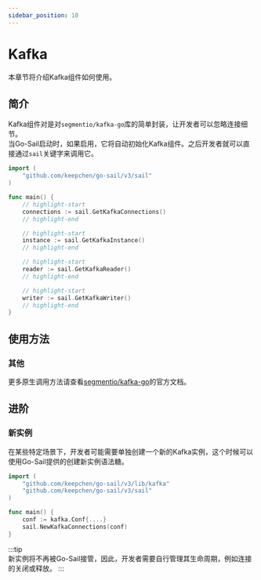 ```yaml
---
sidebar_position: 10
---  
```

# Kafka  
本章节将介绍Kafka组件如何使用。  
## 简介  
Kafka组件对是对`segmentio/kafka-go`库的简单封装，让开发者可以忽略连接细节。  
当Go-Sail启动时，如果启用，它将自动初始化Kafka组件。之后开发者就可以直接通过`sail`关键字来调用它。  
```go title="main.go" showLineNumbers  
import (
    "github.com/keepchen/go-sail/v3/sail"
)

func main() {
    // highlight-start
    connections := sail.GetKafkaConnections()
    // highlight-end

    // highlight-start
    instance := sail.GetKafkaInstance()
    // highlight-end

    // highlight-start
    reader := sail.GetKafkaReader()
    // highlight-end

    // highlight-start
    writer := sail.GetKafkaWriter()
    // highlight-end
}
```  
## 使用方法  
### 其他  
更多原生调用方法请查看[segmentio/kafka-go](https://github.com/segmentio/kafka-go)的官方文档。  
## 进阶  
### 新实例  
在某些特定场景下，开发者可能需要单独创建一个新的Kafka实例，这个时候可以使用Go-Sail提供的创建新实例语法糖。  
```go title="main.go" showLineNumbers  
import (
    "github.com/keepchen/go-sail/v3/lib/kafka"
    "github.com/keepchen/go-sail/v3/sail"
)

func main() {
    conf := kafka.Conf{....}
    sail.NewKafkaConnections(conf)
}
```  
:::tip  
新实例将不再被Go-Sail接管，因此，开发者需要自行管理其生命周期，例如连接的关闭或释放。
:::